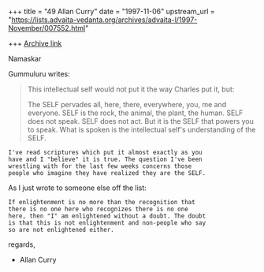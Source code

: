 +++
title = "49 Allan Curry"
date = "1997-11-06"
upstream_url = "https://lists.advaita-vedanta.org/archives/advaita-l/1997-November/007552.html"

+++
[Archive link](https://lists.advaita-vedanta.org/archives/advaita-l/1997-November/007552.html)

Namaskar

Gummuluru writes:

>This intellectual self would not put it the way Charles put it, but:
>
>The SELF pervades all, here, there, everywhere, you, me and everyone.
>SELF is the rock, the animal, the plant, the human. SELF does not
>speak. SELF does not act. But it is the SELF that powers you to speak.
>What is spoken is the intellectual self's understanding of the SELF.
>

    I've read scriptures which put it almost exactly as you
    have and I "believe" it is true. The question I've been
    wrestling with for the last few weeks concerns those
    people who imagine they have realized they are the SELF.

As I just wrote to someone else off the list:

    If enlightenment is no more than the recognition that
    there is no one here who recognizes there is no one
    here, then "I" am enlightened without a doubt. The doubt
    is that this is not enlightenment and non-people who say
    so are not enlightened either.


regards,

- Allan Curry

